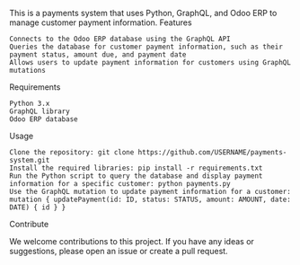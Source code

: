 This is a payments system that uses Python, GraphQL, and Odoo ERP to manage customer payment information.
Features

    Connects to the Odoo ERP database using the GraphQL API
    Queries the database for customer payment information, such as their payment status, amount due, and payment date
    Allows users to update payment information for customers using GraphQL mutations

Requirements

    Python 3.x
    GraphQL library
    Odoo ERP database

Usage

    Clone the repository: git clone https://github.com/USERNAME/payments-system.git
    Install the required libraries: pip install -r requirements.txt
    Run the Python script to query the database and display payment information for a specific customer: python payments.py
    Use the GraphQL mutation to update payment information for a customer: mutation { updatePayment(id: ID, status: STATUS, amount: AMOUNT, date: DATE) { id } }

Contribute

We welcome contributions to this project. If you have any ideas or suggestions, please open an issue or create a pull request.
